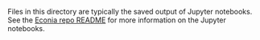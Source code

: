 Files in this directory are typically the saved output of Jupyter notebooks.
See the [Econia repo README] for more information on the Jupyter notebooks.

[econia repo readme]: ../../README.md
